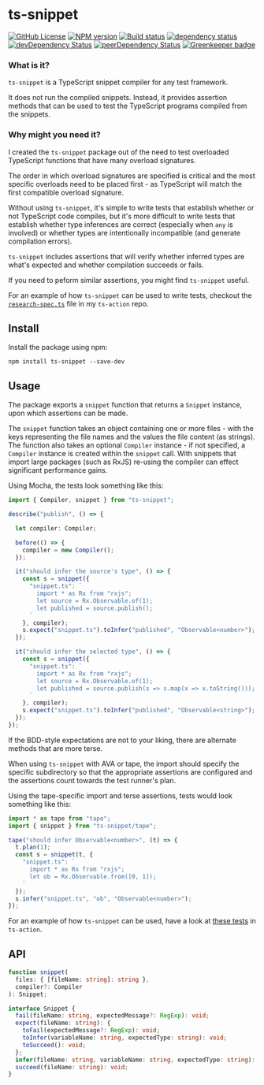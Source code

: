 # ts-snippet

[![GitHub License](https://img.shields.io/badge/license-MIT-blue.svg)](https://github.com/cartant/ts-snippet/blob/master/LICENSE)
[![NPM version](https://img.shields.io/npm/v/ts-snippet.svg)](https://www.npmjs.com/package/ts-snippet)
[![Build status](https://img.shields.io/travis/cartant/ts-snippet.svg)](http://travis-ci.org/cartant/ts-snippet)
[![dependency status](https://img.shields.io/david/cartant/ts-snippet.svg)](https://david-dm.org/cartant/ts-snippet)
[![devDependency Status](https://img.shields.io/david/dev/cartant/ts-snippet.svg)](https://david-dm.org/cartant/ts-snippet#info=devDependencies)
[![peerDependency Status](https://img.shields.io/david/peer/cartant/ts-snippet.svg)](https://david-dm.org/cartant/ts-snippet#info=peerDependencies)
[![Greenkeeper badge](https://badges.greenkeeper.io/cartant/ts-snippet.svg)](https://greenkeeper.io/)

### What is it?

`ts-snippet` is a TypeScript snippet compiler for any test framework.

It does not run the compiled snippets. Instead, it provides assertion methods that can be used to test the TypeScript programs compiled from the snippets.

### Why might you need it?

I created the `ts-snippet` package out of the need to test overloaded TypeScript functions that have many overload signatures.

The order in which overload signatures are specified is critical and the most specific overloads need to be placed first - as TypeScript will match the first compatible overload signature.

Without using `ts-snippet`, it's simple to write tests that establish whether or not TypeScript code compiles, but it's more difficult to write tests that establish whether type inferences are correct (especially when `any` is involved) or whether types are intentionally incompatible (and generate compilation errors).

`ts-snippet` includes assertions that will verify whether inferred types are what's expected and whether compilation succeeds or fails.

If you need to peform similar assertions, you might find `ts-snippet` useful.

For an example of how `ts-snippet` can be used to write tests, checkout the [`research-spec.ts`](https://github.com/cartant/ts-action/blob/v2.0.2/source/research-spec.ts) file in my `ts-action` repo.

## Install

Install the package using npm:

```
npm install ts-snippet --save-dev
```

## Usage

The package exports a `snippet` function that returns a `Snippet` instance, upon which assertions can be made.

The `snippet` function takes an object containing one or more files - with the keys representing the file names and the values the file content (as strings). The function also takes an optional `Compiler` instance - if not specified, a `Compiler` instance is created within the `snippet` call. With snippets that import large packages (such as RxJS) re-using the compiler can effect significant performance gains.

Using Mocha, the tests look something like this:

```ts
import { Compiler, snippet } from "ts-snippet";

describe("publish", () => {

  let compiler: Compiler;

  before(() => {
    compiler = new Compiler();
  });

  it("should infer the source's type", () => {
    const s = snippet({
      "snippet.ts": `
        import * as Rx from "rxjs";
        let source = Rx.Observable.of(1);
        let published = source.publish();
      `
    }, compiler);
    s.expect("snippet.ts").toInfer("published", "Observable<number>");
  });

  it("should infer the selected type", () => {
    const s = snippet({
      "snippet.ts": `
        import * as Rx from "rxjs";
        let source = Rx.Observable.of(1);
        let published = source.publish(s => s.map(x => x.toString()));
      `
    }, compiler);
    s.expect("snippet.ts").toInfer("published", "Observable<string>");
  });
});
```

If the BDD-style expectations are not to your liking, there are alternate methods that are more terse.

When using `ts-snippet` with AVA or tape, the import should specify the specific subdirectory so that the appropriate assertions are configured and the assertions count towards the test runner's plan.

Using the tape-specific import and terse assertions, tests would look something like this:

```ts
import * as tape from "tape";
import { snippet } from "ts-snippet/tape";

tape("should infer Observable<number>", (t) => {
  t.plan(1);
  const s = snippet(t, {
    "snippet.ts": `
      import * as Rx from "rxjs";
      let ob = Rx.Observable.from([0, 1]);
    `
  });
  s.infer("snippet.ts", "ob", "Observable<number>");
});
```

For an example of how `ts-snippet` can be used, have a look at [these tests](https://github.com/cartant/ts-action/blob/master/source/research-spec.ts) in `ts-action`.

## API

```ts
function snippet(
  files: { [fileName: string]: string },
  compiler?: Compiler
): Snippet;
```

```ts
interface Snippet {
  fail(fileName: string, expectedMessage?: RegExp): void;
  expect(fileName: string): {
    toFail(expectedMessage?: RegExp): void;
    toInfer(variableName: string, expectedType: string): void;
    toSucceed(): void;
  };
  infer(fileName: string, variableName: string, expectedType: string): void;
  succeed(fileName: string): void;
}
```